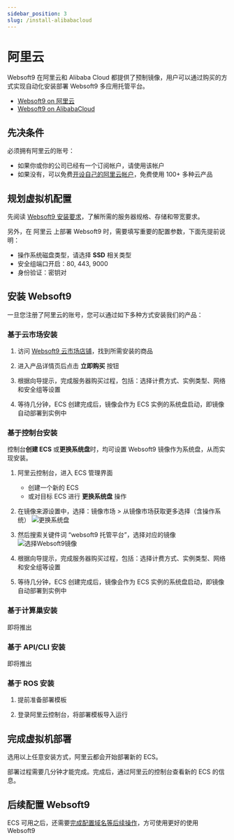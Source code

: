 ```yaml
---
sidebar_position: 3
slug: /install-alibabacloud
---
```


# 阿里云

Websoft9 在阿里云和 Alibaba Cloud 都提供了预制镜像，用户可以通过购买的方式实现自动化安装部署 Websoft9 多应用托管平台。  

- [Websoft9 on 阿里云](https://market.aliyun.com/products/53690006/cmjj00065456.html)
- [Websoft9 on AlibabaCloud](https://marketplace.alibabacloud.com/products/56680002/sgcmjj00034195.html)


## 先决条件

必须拥有阿里云的账号：

- 如果你或你的公司已经有一个订阅帐户，请使用该帐户
- 如果没有，可以免费[开设自己的阿里云帐户](https://free.aliyun.com/)，免费使用 100+ 多种云产品

## 规划虚拟机配置

先阅读 [Websoft9 安装要求](./install-requirements)，了解所需的服务器规格、存储和带宽要求。 

另外，在 阿里云 上部署 Websoft9 时，需要填写重要的配置参数，下面先提前说明：

- 操作系统磁盘类型，请选择 **SSD** 相关类型
- 安全组端口开启：80, 443, 9000
- 身份验证：密钥对


## 安装 Websoft9

一旦您注册了阿里云的账号，您可以通过如下多种方式安装我们的产品：

### 基于云市场安装

1. 访问 [Websoft9 云市场店铺](https://shop658hlt17.market.aliyun.com/)，找到所需安装的商品

2. 进入产品详情页后点击 **立即购买** 按钮

3. 根据向导提示，完成服务器购买过程，包括：选择计费方式、实例类型、网络和安全组等设置

4. 等待几分钟，ECS 创建完成后，镜像会作为 ECS 实例的系统盘启动，即镜像自动部署到实例中


### 基于控制台安装

控制台**创建 ECS** 或**更换系统盘**时，均可设置 Websoft9 镜像作为系统盘，从而实现安装。

1. 阿里云控制台，进入 ECS 管理界面

   - 创建一个新的 ECS
   - 或对目标 ECS 进行 **更换系统盘** 操作

2. 在镜像来源设置中，选择：镜像市场 > 从镜像市场获取更多选择（含操作系统）
   ![更换系统盘](./assets/aliyun-ecsbuy-mkimage-websoft9.png)

3. 然后搜索关键件词 “websoft9 托管平台”，选择对应的镜像
   ![选择Websoft9镜像](./assets/aliyun-ecsbuy-mkselect-websoft9.png)

4. 根据向导提示，完成服务器购买过程，包括：选择计费方式、实例类型、网络和安全组等设置

5. 等待几分钟，ECS 创建完成后，镜像会作为 ECS 实例的系统盘启动，即镜像自动部署到实例中


### 基于计算巢安装

即将推出

### 基于 API/CLI 安装

即将推出

### 基于 ROS 安装

1. 提前准备部署模板

2. 登录阿里云控制台，将部署模板导入运行

## 完成虚拟机部署

选用以上任意安装方式，阿里云都会开始部署新的 ECS。  

部署过程需要几分钟才能完成。完成后，通过阿里云的控制台查看新的 ECS 的信息。  

## 后续配置 Websoft9

ECS 可用之后，还需要[完成配置域名等后续操作](./domain-set)，方可使用更好的使用 Websoft9
